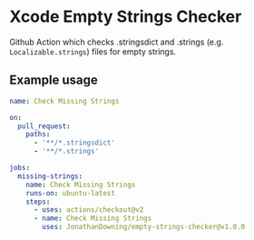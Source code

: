 # Xcode Empty Strings Checker
Github Action which checks .stringsdict and .strings (e.g. `Localizable.strings`) files for empty strings.

## Example usage

```yml
name: Check Missing Strings

on:
  pull_request:
    paths:
      - '**/*.stringsdict'
      - '**/*.strings'

jobs:
  missing-strings:
    name: Check Missing Strings
    runs-on: ubuntu-latest
    steps:
      - uses: actions/checkout@v2
      - name: Check Missing Strings
        uses: JonathanDowning/empty-strings-checker@v1.0.0
```
